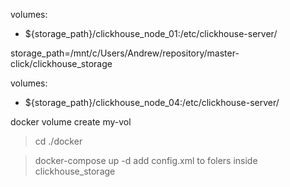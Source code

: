volumes:
  - ${storage_path}/clickhouse_node_01:/etc/clickhouse-server/

storage_path=/mnt/c/Users/Andrew/repository/master-click/clickhouse_storage

volumes:
  - ${storage_path}/clickhouse_node_04:/etc/clickhouse-server/

docker volume create my-vol

> cd ./docker
<!-- > docker-compose -f .\docker-compose-init.yaml up -d -->
> docker-compose up -d
add config.xml to folers inside clickhouse_storage 
